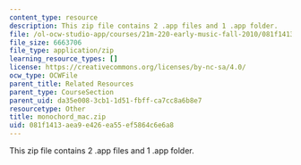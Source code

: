 ```yaml
---
content_type: resource
description: This zip file contains 2 .app files and 1 .app folder.
file: /ol-ocw-studio-app/courses/21m-220-early-music-fall-2010/081f1413aea9e426ea55ef5864c6e6a8_monochord_mac.zip
file_size: 6663706
file_type: application/zip
learning_resource_types: []
license: https://creativecommons.org/licenses/by-nc-sa/4.0/
ocw_type: OCWFile
parent_title: Related Resources
parent_type: CourseSection
parent_uid: da35e008-3cb1-1d51-fbff-ca7cc8a6b8e7
resourcetype: Other
title: monochord_mac.zip
uid: 081f1413-aea9-e426-ea55-ef5864c6e6a8
---
```

This zip file contains 2 .app files and 1 .app folder.
